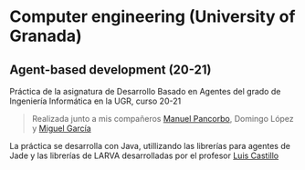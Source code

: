 # Computer engineering (University of Granada)
## Agent-based development (20-21)

Práctica de la asignatura de Desarrollo Basado en Agentes del grado de Ingeniería Informática en la UGR, curso 20-21

> Realizada junto a mis compañeros [Manuel Pancorbo](https://github.com/manuelpcastro), Domingo López y [Miguel García](https://github.com/migueg)

La práctica se desarrolla con Java, utillizando las librerías para agentes de Jade y las librerías de LARVA desarrolladas por el profesor [Luis Castillo](https://www.linkedin.com/in/luis-castillo-6217118/)
